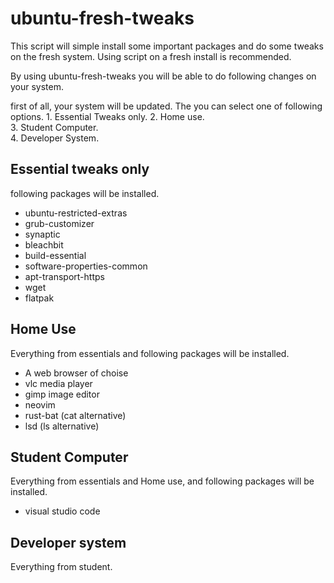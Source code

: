 # ubuntu-fresh-tweaks
This script will simple install some important packages and do some tweaks on the fresh system. Using script on a fresh install is recommended. 

By using ubuntu-fresh-tweaks you will be able to do following changes on your system.

first of all, your system will be updated. The you can select one of following options.
                1. Essential Tweaks only.
                2. Home use.                              
                3. Student Computer.                              
                4. Developer System.                              

## Essential tweaks only
following packages will be installed.
- ubuntu-restricted-extras 
- grub-customizer 
- synaptic 
- bleachbit 
- build-essential 
- software-properties-common 
- apt-transport-https 
- wget
- flatpak

## Home Use
Everything from essentials and following packages will be installed.
- A web browser of choise
- vlc media player
- gimp image editor
- neovim
- rust-bat (cat alternative)
- lsd (ls alternative)

## Student Computer
Everything from essentials and Home use, and following packages will be installed.
- visual studio code

## Developer system
Everything from student.

